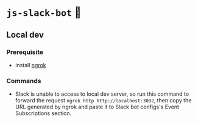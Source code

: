 # `js-slack-bot` 🤖

## Local dev

### Prerequisite

- install [ngrok](https://ngrok.com/)

### Commands

- Slack is unable to access to local dev server, so run this command to forward the request `ngrok http http://localhost:3002`, then copy the URL generated by ngrok and paste it to Slack bot configs's Event Subscriptions section.
